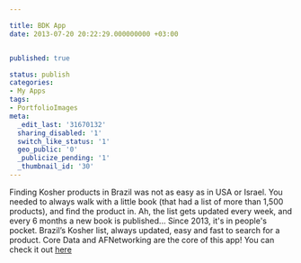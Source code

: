 ```yaml
---

title: BDK App
date: 2013-07-20 20:22:29.000000000 +03:00


published: true

status: publish
categories:
- My Apps
tags:
- PortfolioImages
meta:
  _edit_last: '31670132'
  sharing_disabled: '1'
  switch_like_status: '1'
  geo_public: '0'
  _publicize_pending: '1'
  _thumbnail_id: '30'
---
```

Finding Kosher products in Brazil was not as easy as in USA or Israel. You needed to always walk with a little book (that had a list of more than 1,500 products), and find the product in. Ah, the list gets updated every week, and every 6 months a new book is published...
Since 2013, it's in people's pocket. Brazil’s Kosher list, always updated, easy and fast to search for a product.
Core Data and AFNetworking are the core of this app!
You can check it out [here](https://itunes.apple.com/kn/app/bdk-mobile-beit-din-kashrut/id574293928?mt=8)
